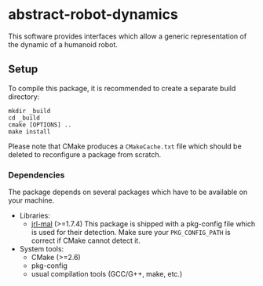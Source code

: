 abstract-robot-dynamics
=======================

This software provides interfaces which allow a generic representation
of the dynamic of a humanoid robot.

Setup
-----

To compile this package, it is recommended to create a separate build
directory:

    mkdir _build
    cd _build
    cmake [OPTIONS] ..
    make install

Please note that CMake produces a `CMakeCache.txt` file which should
be deleted to reconfigure a package from scratch.


### Dependencies

The package depends on several packages which have to be available on
your machine.

 - Libraries:
   - [jrl-mal][jrl-mal] (>=1.7.4)
     This package is shipped with a pkg-config file which is used for their
     detection. Make sure your `PKG_CONFIG_PATH` is correct if CMake cannot
     detect it.
 - System tools:
   - CMake (>=2.6)
   - pkg-config
   - usual compilation tools (GCC/G++, make, etc.)

[jrl-mal]: http://github.com/jrl-umi3218/jrl-mal "jrl-mal"
